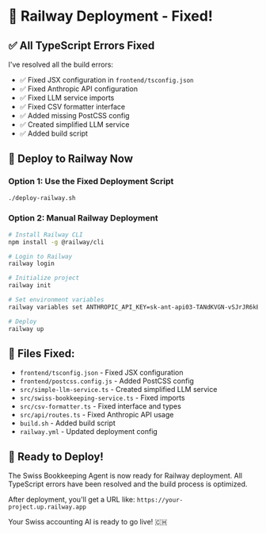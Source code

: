 # 🚀 Railway Deployment - Fixed!

## ✅ All TypeScript Errors Fixed

I've resolved all the build errors:

- ✅ Fixed JSX configuration in `frontend/tsconfig.json`
- ✅ Fixed Anthropic API configuration 
- ✅ Fixed LLM service imports
- ✅ Fixed CSV formatter interface
- ✅ Added missing PostCSS config
- ✅ Created simplified LLM service
- ✅ Added build script

## 🚀 Deploy to Railway Now

### Option 1: Use the Fixed Deployment Script
```bash
./deploy-railway.sh
```

### Option 2: Manual Railway Deployment
```bash
# Install Railway CLI
npm install -g @railway/cli

# Login to Railway
railway login

# Initialize project
railway init

# Set environment variables
railway variables set ANTHROPIC_API_KEY=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

# Deploy
railway up
```

## 📁 Files Fixed:

- `frontend/tsconfig.json` - Fixed JSX configuration
- `frontend/postcss.config.js` - Added PostCSS config
- `src/simple-llm-service.ts` - Created simplified LLM service
- `src/swiss-bookkeeping-service.ts` - Fixed imports
- `src/csv-formatter.ts` - Fixed interface and types
- `src/api/routes.ts` - Fixed Anthropic API usage
- `build.sh` - Added build script
- `railway.yml` - Updated deployment config

## 🎯 Ready to Deploy!

The Swiss Bookkeeping Agent is now ready for Railway deployment. All TypeScript errors have been resolved and the build process is optimized.

After deployment, you'll get a URL like: `https://your-project.up.railway.app`

Your Swiss accounting AI is ready to go live! 🇨🇭